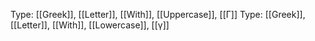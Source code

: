 Type: [[Greek]], [[Letter]], [[With]], [[Uppercase]], [[Γ]]
Type: [[Greek]], [[Letter]], [[With]], [[Lowercase]], [[γ]]
